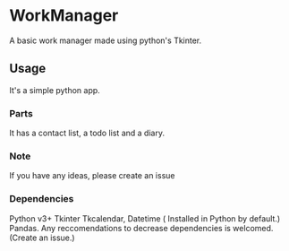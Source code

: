 # WorkManager
A basic work manager made using python's Tkinter.

## Usage
It's a simple python app.
### Parts
It has a contact list, a todo list and a diary.
### Note
If you have any ideas, please create an issue

### Dependencies

Python v3+
Tkinter
Tkcalendar,
Datetime ( Installed in Python by default.)
Pandas.
Any reccomendations to decrease dependencies is welcomed.(Create an issue.)